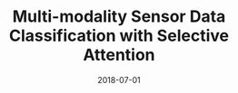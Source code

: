 ---
title: "Multi-modality Sensor Data Classification with Selective Attention"
collection: conferences
permalink: /publication/Multi
date: 2018-07-01
year: "2018"
venue: "IJCAI"
city: 
state: ""
thumbnail: "Multi.png"
teaser :
authors: "Xiang Zhang, Lina Yao, Chaoran Huang, Sen Wang, Mingkui Tan, Guodong Long, Can Wang"
bibtex: Multi.txt
uri: Multi.pdf
arxiv: https://arxiv.org/abs/1804.05493
project: 
source:
poster: 
data:
---